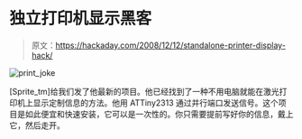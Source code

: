 # 独立打印机显示黑客

> 原文：<https://hackaday.com/2008/12/12/standalone-printer-display-hack/>

![print_joke](img/f7624a563b3604d17a4d40366cad0b52.png "print_joke")

[Sprite_tm]给我们发了他最新的项目。他已经找到了一种不用电脑就能在激光打印机上显示定制信息的方法。他用 ATTiny2313 通过并行端口发送信号。这个项目是如此便宜和快速安装，它可以是一次性的。你只需要提前写好你的信息，戴上它，然后走开。